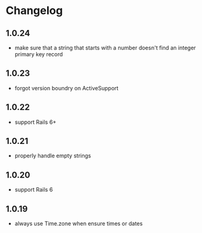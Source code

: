 # Changelog

## 1.0.24
- make sure that a string that starts with a number doesn't find an integer primary key record

## 1.0.23
- forgot version boundry on ActiveSupport

## 1.0.22
- support Rails 6+

## 1.0.21
- properly handle empty strings

## 1.0.20
- support Rails 6

## 1.0.19
- always use Time.zone when ensure times or dates
